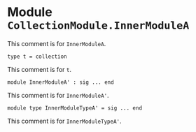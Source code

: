
# Module `CollectionModule.InnerModuleA`

This comment is for `InnerModuleA`.

```
type t = collection
```
This comment is for `t`.

```
module InnerModuleA' : sig ... end
```
This comment is for `InnerModuleA'`.

```
module type InnerModuleTypeA' = sig ... end
```
This comment is for `InnerModuleTypeA'`.
